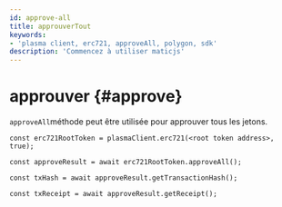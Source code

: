 ```yaml
---
id: approve-all
title: approuverTout
keywords:
- 'plasma client, erc721, approveAll, polygon, sdk'
description: 'Commencez à utiliser maticjs'
---
```


# approuver {#approve}

`approveAll`méthode peut être utilisée pour approuver tous les jetons.

```
const erc721RootToken = plasmaClient.erc721(<root token address>, true);

const approveResult = await erc721RootToken.approveAll();

const txHash = await approveResult.getTransactionHash();

const txReceipt = await approveResult.getReceipt();

```
